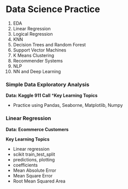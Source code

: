 # Data Science Practice
1. EDA
2. Linear Regression
3. Logical Regression
4. KNN
5. Decision Trees and Random Forest
6. Support Vector Machines
7. K Means Clustering
8. Recommender Systems
9. NLP
10. NN and Deep Learning



### Simple Data Exploratory Analysis
**Data: Kaggle 911 Call**
***Key Learning Topics**
- Practice using Pandas, Seaborne, Matplotlib, Numpy

### Linear Regression
**Data: Ecommerce Customers**

**Key Learning Topics**
- Linear regression
- scikit train_test_split
- predictions, plotting
- coefficients
- Mean Absolute Error
- Mean Square Error
- Root Mean Squared Area
